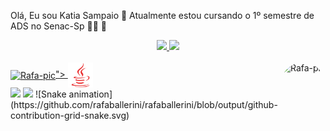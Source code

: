 Olá, Eu sou Katia Sampaio 👋
Atualmente estou cursando o 1º semestre de ADS no Senac-Sp 👩‍💻
🚀 

<div align="center">
  <a href="https://github.com/Dev-katiaS">
  <img height="180em" src="https://github-readme-stats.vercel.app/api?username=Dev-katiaS&show_icons=true&theme=dracula&include_all_commits=true&count_private=true"/>
  <img height="180em" src="https://github-readme-stats.vercel.app/api/top-langs/?username=Dev-katiaS&layout=compact&langs_count=7&theme=dracula"/>
</div>
  <div style="display: inline_block"><br>
  <img align="center" alt="Rafa-pic" height="30" width="40" src="https://raw.githubusercontent.com/devicons/devicon/master/icons/<img src="hicons/java/java-original.svg" />">
  <img align="center" alt= height="30" width="40" src="https://raw.githubusercontent.com/devicons/devicon/master/icons/java/java-plain.svg">
  
  <img align="right" alt="Rafa-pic" height="150" style="border-radius:50px;" src="https://media.discordapp.net/attachments/639956127056134178/890373478988013628/Publicacoes_Instagram_1_1.png?width=676&height=676">
</div>
  <a href="https://www.instagram.com/katya_sampaio/" target="_blank"><img src="https://img.shields.io/badge/-Instagram-%23E4405F?style=for-the-badge&logo=instagram&logoColor=white" target="_blank"></a>
  <a href = "mailto:katiadejesussampaio60@gmail.com"><img src="https://img.shields.io/badge/-Gmail-%23333?style=for-the-badge&logo=gmail&logoColor=white" target="_blank"></a>
    ![Snake animation](https://github.com/rafaballerini/rafaballerini/blob/output/github-contribution-grid-snake.svg)
